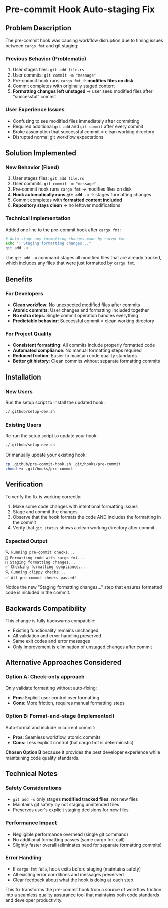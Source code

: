 # Pre-commit Hook Auto-staging Fix

## Problem Description

The pre-commit hook was causing workflow disruption due to timing issues between `cargo fmt` and git staging:

### Previous Behavior (Problematic)
1. User stages files: `git add file.rs`
2. User commits: `git commit -m "message"`
3. Pre-commit hook runs `cargo fmt` → **modifies files on disk**
4. Commit completes with originally staged content
5. **Formatting changes left unstaged** → user sees modified files after "successful" commit

### User Experience Issues
- Confusing to see modified files immediately after committing
- Required additional `git add` and `git commit` after every commit
- Broke assumption that successful commit = clean working directory
- Disrupted normal git workflow expectations

## Solution Implemented

### New Behavior (Fixed)
1. User stages files: `git add file.rs`
2. User commits: `git commit -m "message"`
3. Pre-commit hook runs `cargo fmt` → modifies files on disk
4. **Hook automatically runs `git add -u`** → stages formatting changes
5. Commit completes with **formatted content included**
6. **Repository stays clean** → no leftover modifications

### Technical Implementation
Added one line to the pre-commit hook after `cargo fmt`:
```bash
# Auto-stage any formatting changes made by cargo fmt
echo "📝 Staging formatting changes..."
git add -u
```

The `git add -u` command stages all modified files that are already tracked, which includes any files that were just formatted by `cargo fmt`.

## Benefits

### For Developers
- **Clean workflow**: No unexpected modified files after commits
- **Atomic commits**: User changes and formatting included together
- **No extra steps**: Single commit operation handles everything
- **Predictable behavior**: Successful commit = clean working directory

### For Project Quality
- **Consistent formatting**: All commits include properly formatted code
- **Automated compliance**: No manual formatting steps required
- **Reduced friction**: Easier to maintain code quality standards
- **Better git history**: Clean commits without separate formatting commits

## Installation

### New Users
Run the setup script to install the updated hook:
```bash
./.github/setup-dev.sh
```

### Existing Users
Re-run the setup script to update your hook:
```bash
./.github/setup-dev.sh
```

Or manually update your existing hook:
```bash
cp .github/pre-commit-hook.sh .git/hooks/pre-commit
chmod +x .git/hooks/pre-commit
```

## Verification

To verify the fix is working correctly:

1. Make some code changes with intentional formatting issues
2. Stage and commit the changes
3. Observe that the hook formats the code AND includes the formatting in the commit
4. Verify that `git status` shows a clean working directory after commit

### Expected Output
```
🔍 Running pre-commit checks...
📝 Formatting code with cargo fmt...
📝 Staging formatting changes...
✅ Checking formatting compliance...
🔍 Running clippy checks...
✅ All pre-commit checks passed!
```

Notice the new "Staging formatting changes..." step that ensures formatted code is included in the commit.

## Backwards Compatibility

This change is fully backwards compatible:
- Existing functionality remains unchanged
- All validation and error handling preserved
- Same exit codes and error messages
- Only improvement is elimination of unstaged changes after commit

## Alternative Approaches Considered

### Option A: Check-only approach
Only validate formatting without auto-fixing:
- **Pros**: Explicit user control over formatting
- **Cons**: More friction, requires manual formatting steps

### Option B: Format-and-stage (Implemented)
Auto-format and include in current commit:
- **Pros**: Seamless workflow, atomic commits
- **Cons**: Less explicit control (but cargo fmt is deterministic)

**Chosen Option B** because it provides the best developer experience while maintaining code quality standards.

## Technical Notes

### Safety Considerations
- `git add -u` only stages **modified tracked files**, not new files
- Maintains git safety by not staging unintended files
- Preserves user's explicit staging decisions for new files

### Performance Impact
- Negligible performance overhead (single git command)
- No additional formatting passes (same cargo fmt call)
- Slightly faster overall (eliminates need for separate formatting commits)

### Error Handling
- If `cargo fmt` fails, hook exits before staging (maintains safety)
- All existing error conditions and messages preserved
- Clear feedback about what the hook is doing at each step

This fix transforms the pre-commit hook from a source of workflow friction into a seamless quality assurance tool that maintains both code standards and developer productivity.
